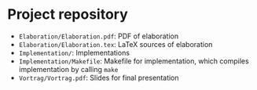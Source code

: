 # Project repository


- `Elaboration/Elaboration.pdf`: PDF of elaboration
- `Elaboration/Elaboration.tex`: LaTeX sources of elaboration
- `Implementation/`: Implementations
- `Implementation/Makefile`: Makefile for implementation, which compiles implementation by calling `make`
- `Vortrag/Vortrag.pdf`: Slides for final presentation

